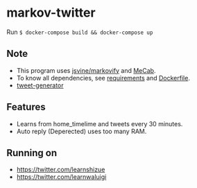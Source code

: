 # markov-twitter

Run `$ docker-compose build && docker-compose up`

## Note
- This program uses [jsvine/markovify](https://github.com/jsvine/markovify) and [MeCab](https://taku910.github.io/mecab/).  
- To know all dependencies, see [requirements](requirements.txt) and [Dockerfile](Dockerfile).
- [tweet-generator](https://github.com/cordx56/tweet-generator)

## Features
- Learns from home_timelime and tweets every 30 minutes.
- Auto reply (Deperected) uses too many RAM.

## Running on
- https://twitter.com/learnshizue
- https://twitter.com/learnwaluigi
